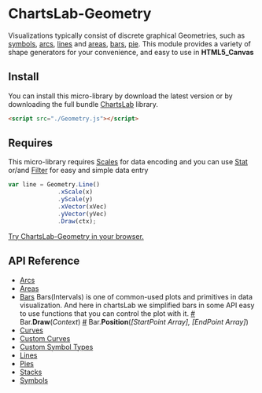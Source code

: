 # ChartsLab-Geometry

Visualizations typically consist of discrete graphical Geometries, such as [symbols](#symbols), [arcs](#arcs), [lines](#lines) and [areas](#areas), [bars](#bar), [pie](#pie). This module provides a variety of shape generators for your convenience, and easy to use in **HTML5_Canvas**

## Install
You can install this micro-library by download the latest version or by downloading the full bundle [ChartsLab](https://github.com/ChartsLab/) library.

```html
<script src="./Geometry.js"></script>
```

## Requires
This micro-library requires [Scales](https://github.com/ChartsLab/) for data encoding and you can use [Stat](https://github.com/ChartsLab/) or/and [Filter](https://github.com/ChartsLab/) for easy and simple data entry


```js
var line = Geometry.Line()
              .xScale(x)
              .yScale(y)
              .xVector(xVec)
              .yVector(yVec)
              .Draw(ctx);
```

[Try ChartsLab-Geometry in your browser.](https://github.com/ChartsLab/)

## API Reference

* [Arcs](#arcs)
* [Areas](#areas)
* [Bars](#bars)
Bars(Intervals) is one of common-used plots and primitives in data visualization. And here in chartsLab we simplified bars in some API easy to use functions that you can control the plot with it.
<a name="Draw" href="#draw">#</a> Bar.<b>Draw</b>(<i>Context</i>)
<a name="Position" href="#position">#</a> Bar.<b>Position</b>(<i>[StartPoint Array], [EndPoint Array]</i>)
* [Curves](#curves)
* [Custom Curves](#custom-curves)
* [Custom Symbol Types](#custom-symbol-types)
* [Lines](#lines)
* [Pies](#pies)
* [Stacks](#stacks)
* [Symbols](#symbols)

